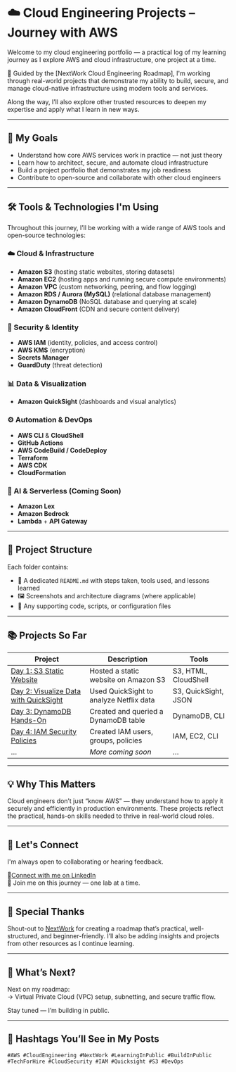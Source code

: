 # ☁️ Cloud Engineering Projects – Journey with AWS

Welcome to my cloud engineering portfolio — a practical log of my learning journey as I explore AWS and cloud infrastructure, one project at a time.

📍 Guided by the [NextWork Cloud Engineering Roadmap], I'm working through real-world projects that demonstrate my ability to build, secure, and manage cloud-native infrastructure using modern tools and services.

Along the way, I’ll also explore other trusted resources to deepen my expertise and apply what I learn in new ways.

---

## 🚀 My Goals

- Understand how core AWS services work in practice — not just theory
- Learn how to architect, secure, and automate cloud infrastructure
- Build a project portfolio that demonstrates my job readiness
- Contribute to open-source and collaborate with other cloud engineers

---

## 🛠️ Tools & Technologies I'm Using

Throughout this journey, I’ll be working with a wide range of AWS tools and open-source technologies:

### ☁️ Cloud & Infrastructure
- **Amazon S3** (hosting static websites, storing datasets)
- **Amazon EC2** (hosting apps and running secure compute environments)
- **Amazon VPC** (custom networking, peering, and flow logging)
- **Amazon RDS / Aurora (MySQL)** (relational database management)
- **Amazon DynamoDB** (NoSQL database and querying at scale)
- **Amazon CloudFront** (CDN and secure content delivery)

### 🔐 Security & Identity
- **AWS IAM** (identity, policies, and access control)
- **AWS KMS** (encryption)
- **Secrets Manager**
- **GuardDuty** (threat detection)

### 📊 Data & Visualization
- **Amazon QuickSight** (dashboards and visual analytics)

### ⚙️ Automation & DevOps
- **AWS CLI** & **CloudShell**
- **GitHub Actions**
- **AWS CodeBuild / CodeDeploy**
- **Terraform**
- **AWS CDK**
- **CloudFormation**

### 🤖 AI & Serverless (Coming Soon)
- **Amazon Lex**
- **Amazon Bedrock**
- **Lambda** + **API Gateway**

---

## 📂 Project Structure

Each folder contains:
- 📄 A dedicated `README.md` with steps taken, tools used, and lessons learned
- 🖼️ Screenshots and architecture diagrams (where applicable)
- 📁 Any supporting code, scripts, or configuration files

---

## 📚 Projects So Far

| Project | Description | Tools |
|--------|-------------|-------|
| [Day 1: S3 Static Website](./Day1-S3-Website/) | Hosted a static website on Amazon S3 | S3, HTML, CloudShell |
| [Day 2: Visualize Data with QuickSight](./Day2-QuickSight/) | Used QuickSight to analyze Netflix data | S3, QuickSight, JSON |
| [Day 3: DynamoDB Hands-On](./Day3-DynamoDB/) | Created and queried a DynamoDB table | DynamoDB, CLI |
| [Day 4: IAM Security Policies](./Day4-IAM/) | Created IAM users, groups, policies | IAM, EC2, CLI |
| … | _More coming soon_ | … |

---

## 💡 Why This Matters

Cloud engineers don’t just “know AWS” — they understand how to apply it securely and efficiently in production environments. These projects reflect the practical, hands-on skills needed to thrive in real-world cloud roles.

---

## 🔗 Let's Connect

I'm always open to collaborating or hearing feedback.

📍[Connect with me on LinkedIn](https://www.linkedin.com/in/dvoice/)  
🧠 Join me on this journey — one lab at a time.

---

## 🙏 Special Thanks

Shout-out to [NextWork](https://www.nextwork.org/roadmaps/cloud-engineer) for creating a roadmap that’s practical, well-structured, and beginner-friendly. I’ll also be adding insights and projects from other resources as I continue learning.

---

## 🧭 What’s Next?

Next on my roadmap:  
→ Virtual Private Cloud (VPC) setup, subnetting, and secure traffic flow.

Stay tuned — I’m building in public.

---

## 📌 Hashtags You’ll See in My Posts

`#AWS #CloudEngineering #NextWork #LearningInPublic #BuildInPublic #TechForHire #CloudSecurity #IAM #Quicksight #S3 #DevOps`

